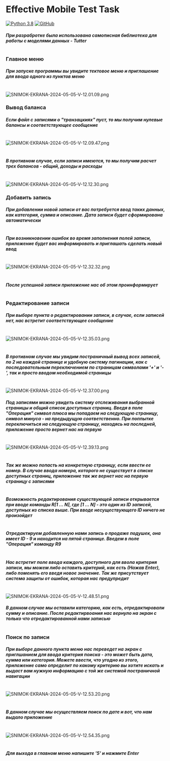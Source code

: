 # Effective Mobile Test Task


[![Python 3.8](https://img.shields.io/badge/python-3.8+-green.svg)](https://www.python.org/downloads/release/python-380/)
[![GitHub](https://img.shields.io/badge/Tutter-black?style=for-the-badge&logo=github&logoColor=white)](https://github.com/geekceo/Tutter)
##### При разрабротке была использована самописная библиотека для работы с моделями данных - Tutter
#
#
#
### Главное меню

##### При запуске программы вы увидите тектовое меню и приглашение для ввода одного из пунктов меню
#
#
![SNIMOK-EKRANA-2024-05-05-V-12.01.09.png](https://ltdfoto.ru/images/2024/05/05/SNIMOK-EKRANA-2024-05-05-V-12.01.09.png)

### Вывод баланса

##### Если файл с записями о "транзацкиях" пуст, то мы получим нулевые балансы и соответствующее сообщение
#
#
![SNIMOK-EKRANA-2024-05-05-V-12.09.47.png](https://ltdfoto.ru/images/2024/05/05/SNIMOK-EKRANA-2024-05-05-V-12.09.47.png)
#
##### В противном случае, если записи имеются, то мы получим расчет трех балансов - общий, доходы и расходы
#
#
![SNIMOK-EKRANA-2024-05-05-V-12.12.30.png](https://ltdfoto.ru/images/2024/05/05/SNIMOK-EKRANA-2024-05-05-V-12.12.30.png)

### Добавить запись

##### При добавлении новой записи от вас потребуется ввод таких данных, как категория, сумма и описание. Дата записи будет сформирована автоматически
#
##### При возникновении ошибок во время заполнения полей записи, приложение будет вас информировать и приглашать сделать новый ввод
#
#
![SNIMOK-EKRANA-2024-05-05-V-12.32.32.png](https://ltdfoto.ru/images/2024/05/05/SNIMOK-EKRANA-2024-05-05-V-12.32.32.png)
#
##### После успешной записи приложение нас об этом проинформирует
#
#
### Редактирование записи

##### При выборе пункта о редактировании записи, в случае, если записей нет, нас встретит соответствующее сообщение
#
#
![SNIMOK-EKRANA-2024-05-05-V-12.35.03.png](https://ltdfoto.ru/images/2024/05/05/SNIMOK-EKRANA-2024-05-05-V-12.35.03.png)
#
#
##### В противном случае мы увидим постраничный вывод всех записей, по 2 на каждой странице и удобную систему пагинации, как с последовательным переключением по страницам символами '+' и '-', так и просто вводом необходимой страницы
#
#
![SNIMOK-EKRANA-2024-05-05-V-12.37.00.png](https://ltdfoto.ru/images/2024/05/05/SNIMOK-EKRANA-2024-05-05-V-12.37.00.png)

##### Под записями можно увидеть систему отслеживания выбранной страницы и общий список доступных страниц. Введя в поле "Операция" символ плюса мы попадаем на следующую страницу, символ минуса - на предыдущую соответственно. При поппытке переключиться на следующую страницу, находясь на последней, приложение просто вернет нас на первую
#
#
![SNIMOK-EKRANA-2024-05-05-V-12.39.13.png](https://ltdfoto.ru/images/2024/05/05/SNIMOK-EKRANA-2024-05-05-V-12.39.13.png)
#
#
##### Так же можно попасть на конкретную страницу, если ввести ее номер. В случае ввода номера, которого не существует в списке доступных страниц, приложение так же вернет нас на первую страницу с записями 
#
#
##### Возможность редактирования существующей записи открывается при вводе команды R[1 ... N], где [1 ... N] - это один из ID записей, доступных из списка выше. При вводе несуществующего ID ничего не произойдет
#
#
##### Отредактируем добавленную нами запись о продаже подушек, она имеет ID - 9 и находится на пятой странице. Введем в поле "Операция" команду R9
#
#
##### Нас встретит поле ввода каждого, доступного для ввола критерия записи, мы можем либо оставить критерий, как есть (Нажав Enter), либо поменять его введя новое значение. Так же присутствует система защиты от ошибок, которая нас предупредит
#
#
![SNIMOK-EKRANA-2024-05-05-V-12.48.51.png](https://ltdfoto.ru/images/2024/05/05/SNIMOK-EKRANA-2024-05-05-V-12.48.51.png)
##### В данном случае мы оставили категорию, как есть, отредактировали сумму и описание. После редактирвоания нас вернуло на экран с только что отредактированной нами записью
#
#
### Поиск по записи
##### При выборе данного пункта меню нас переведет на экран с приглшанием для ввода критерия поиска - это может быть дата, сумма или категория. Можете ввести, что угодно из этого, приложение само определит по какому критерию вы хотите искать и выдаст вам нужную информацию с той же системой постраничной навигации
#
#
![SNIMOK-EKRANA-2024-05-05-V-12.53.20.png](https://ltdfoto.ru/images/2024/05/05/SNIMOK-EKRANA-2024-05-05-V-12.53.20.png)
#
#
##### В данном случае мы осуществляем поиск по дате и вот, что нам выдало приложение
#
#
![SNIMOK-EKRANA-2024-05-05-V-12.54.35.png](https://ltdfoto.ru/images/2024/05/05/SNIMOK-EKRANA-2024-05-05-V-12.54.35.png)


#
#
##### Для выхода в главном меню напишите '5' и нажмите Enter
